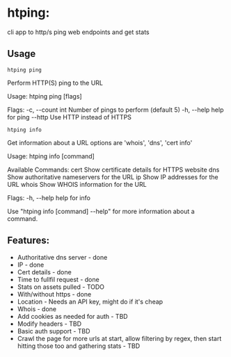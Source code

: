 # htping:
cli app to http/s ping web endpoints and get stats

## Usage

`htping ping`

Perform HTTP(S) ping to the URL

Usage:
  htping ping <url> [flags]

Flags:
  -c, --count int   Number of pings to perform (default 5)
  -h, --help        help for ping
      --http        Use HTTP instead of HTTPS

`htping info`


Get information about a URL options are 'whois', 'dns', 'cert info'

Usage:
  htping info [command]

Available Commands:
  cert        Show certificate details for HTTPS website
  dns         Show authoritative nameservers for the URL
  ip          Show IP addresses for the URL
  whois       Show WHOIS information for the URL

Flags:
  -h, --help   help for info

Use "htping info [command] --help" for more information about a command.

## Features:
* Authoritative dns server - done
* IP - done
* Cert details - done
* Time to fullfil request - done
* Stats on assets pulled - TODO
* With/without https - done
* Location - Needs an API key, might do if it's cheap
* Whois - done
* Add cookies as needed for auth - TBD
* Modify headers - TBD
* Basic auth support - TBD
* Crawl the page for more urls at start, allow filtering by regex, then start hitting those too and gathering stats - TBD
